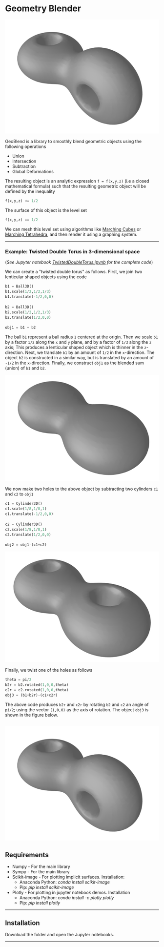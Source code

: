 # Geometry Blender

![Double Torus](images/tdt.png)

GeoBlend is a library to smoothly blend geometric objects using the following 
operations

- Union
- Intersection
- Subtraction
- Global Deformations

The resulting object is an analytic expression ``f = f(x,y,z)``
(i.e a closed mathematical
formula) such that the resulting geometric object will be defined by 
the inequality 

```python
f(x,y,z) <= 1/2
```

The surface of this object is the level set

```python
f(x,y,z) == 1/2
```

We can mesh this level set using  algorithms like 
[Marching Cubes](https://en.wikipedia.org/wiki/Marching_cubes)
or 
[Marching Tetrahedra](https://en.wikipedia.org/wiki/Marching_tetrahedra), and then render it using a graphing system.

---
### Example: Twisted Double Torus in 3-dimensional space
(*See Jupyter notebook [TwistedDoubleTorus.ipynb](jupyter/TwistedDoubleTorus.ipynb) for the complete code*)

We can create a "twisted double torus" as follows. First, we join two lenticular shaped objects using the code

```python
b1 = Ball3D()
b1.scale(1/2,1/2,1/3)
b1.translate(-1/2,0,0)

b2 = Ball3D()
b2.scale(1/2,1/2,1/3)
b2.translate(1/2,0,0)

obj1 = b1 + b2
```

The ball ``b1`` represent a ball radius `1` centered at the origin.
Then we scale `b1`  by a factor 
``1/2`` along the `x` and `y` plane, and by a factor of `1/3` along the `z` axis; This 
produces a lenticular shaped object which is thinner in the ``z``-direction.
Next, we translate  `b1` by an amount of `1/2` in the `x`-direction. The object `b2` 
is constructed in a similar way, but is translated by an amount of `-1/2` in the `x`-direction.
Finally, we construct `obj1` as the blended sum (union) of `b1` and `b2`.

![Double Torus](images/tdt0.png)


We now make two holes to the above object by subtracting two cylinders `c1`
and `c2` to `obj1`

```python
c1 = Cylinder3D()
c1.scale(1/8,1/8,1)
c1.translate(-1/2,0,0)

c2 = Cylinder3D()
c2.scale(1/8,1/8,1)
c2.translate(1/2,0,0)

obj2 = obj1-(c1+c2)
```

![Double Torus](images/tdt1.png)

Finally, we twist one of the holes as follows

```python 
theta = pi/2
b2r = b2.rotated(1,0,0,theta)
c2r = c2.rotated(1,0,0,theta)
obj3 = (b1+b2r)-(c1+c2r)
```

The above code produces `b2r` and `c2r` by rotating ``b2`` and ``c2`` an angle of ``pi/2``;
using the vector ``(1,0,0)`` as the axis of rotation. The object `obj3` is shown in
the figure below. 

![Double Torus](images/tdt.png)
---
## Requirements 

- Numpy - For the main library
- Sympy - For the main library
- Scikit-image - For plotting implicit surfaces. Installation:
    - Anaconda Python: *conda install scikit-image*
    - Pip: *pip install scikit-image*
- Plotly - For plotting in jupyter notebook demos. Installation
    - Anaconda Python: *conda install -c plotly plotly*
    - Pip: *pip install plotly*

---
## Installation

Download the folder and open the Jupyter notebooks.

---
